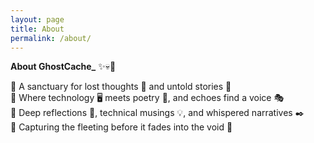 ```yaml
---
layout: page
title: About
permalink: /about/
---
```


**About GhostCache_** ✨💀💾  

🔹 A sanctuary for lost thoughts 📝 and untold stories 📖  
🔹 Where technology 🖥️ meets poetry 🌙, and echoes find a voice 🎭  
🔹 Deep reflections 🤔, technical musings 💡, and whispered narratives ✒️  
🔹 Capturing the fleeting before it fades into the void 🚀